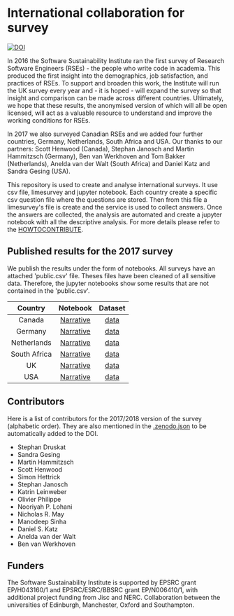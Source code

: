 # International collaboration for survey


[![DOI](https://zenodo.org/badge/63957124.svg)](https://zenodo.org/badge/latestdoi/63957124)


In 2016 the Software Sustainability Institute ran the first survey of Research Software Engineers (RSEs) - the people who write code in academia. This produced the first insight into the demographics, job satisfaction, and practices of RSEs. To support and broaden this work, the Institute will run the UK survey every year and - it is hoped - will expand the survey so that insight and comparison can be made across different countries. Ultimately, we hope that these results, the anonymised version of which will all be open licensed, will act as a valuable resource to understand and improve the working conditions for RSEs.

In 2017 we also surveyed Canadian RSEs and we added four further countries, Germany, Netherlands, South Africa and USA. 
Our thanks to our partners: Scott Henwood (Canada), Stephan Janosch and Martin Hammitzsch (Germany), Ben van Werkhoven and Tom Bakker (Netherlands), Anelda van der Walt (South Africa) and Daniel Katz and Sandra Gesing (USA).

This repository is used to create and analyse international surveys. It use csv file, limesurvey and jupyter notebook. Each country create a specific csv question file where the questions are stored. Then from this file a limesurvey's file is create and the service is used to collect answers. Once the answers are collected, the analysis are automated and create a jupyter notebook with all the descriptive analysis. For more details please refer to the [HOWTOCONTRIBUTE](https://github.com/softwaresaved/international-survey/blob/master/HOW%20TO%20CONTRIBUTE.md).


## Published results for the 2017 survey

We publish the results under the form of notebooks. All surveys have an attached 'public.csv' file. Theses files have been cleaned of all sensitive data. Therefore, the jupyter notebooks show some results that are not contained in the 'public.csv'.

|Country | Notebook | Dataset |
|  :-:       |  :-:   |  :-:  |
|Canada| 	[Narrative](https://github.com/softwaresaved/international-survey/blob/master/analysis/results_can_2017_narrative.ipynb)| [data](https://github.com/softwaresaved/international-survey/blob/master/analysis/2017/can/data/public_data.csv)|
|Germany|  [Narrative](https://github.com/softwaresaved/international-survey/blob/master/analysis/results_de_2017_narrative.ipynb)| [data](https://github.com/softwaresaved/international-survey/blob/master/analysis/2017/de/data/public_data.csv)|
|Netherlands | [Narrative](https://github.com/softwaresaved/international-survey/blob/master/analysis/results_nl_2017_narrative.ipynb)    | [data](https://github.com/softwaresaved/international-survey/blob/master/analysis/2017/nl/data/public_data.csv)|
|South Africa | [Narrative](https://github.com/softwaresaved/international-survey/blob/master/analysis/results_zaf_2017_narrative.ipynb)  	 | [data](https://github.com/softwaresaved/international-survey/blob/master/analysis/2017/zaf/data/public_data.csv)|
|UK  | [Narrative](https://github.com/softwaresaved/international-survey/blob/master/analysis/results_uk_2017_narrative.ipynb) | [data](https://github.com/softwaresaved/international-survey/blob/master/analysis/2017/uk/data/public_data.csv)|
|USA | [Narrative](https://github.com/softwaresaved/international-survey/blob/master/analysis/results_us_2017_narrative.ipynb)  | [data](https://github.com/softwaresaved/international-survey/blob/master/analysis/2017/us/data/public_data.csv) |


## Contributors
Here is a list of contributors for the 2017/2018 version of the survey (alphabetic order). They are also mentioned in the [.zenodo.json](https://github.com/softwaresaved/international-survey/blob/master/.zenodo.json) to be automatically added to the DOI.

* Stephan Druskat
* Sandra Gesing
* Martin Hammitzsch
* Scott Henwood
* Simon Hettrick
* Stephan Janosch
* Katrin Leinweber
* Olivier Philippe
* Nooriyah P. Lohani
* Nicholas R. May
* Manodeep Sinha
* Daniel S. Katz
* Anelda van der Walt
* Ben van Werkhoven


## Funders
The Software Sustainability Institute is supported by EPSRC grant EP/H043160/1 and EPSRC/ESRC/BBSRC grant EP/N006410/1, with additional project funding from Jisc and NERC. Collaboration between the universities of Edinburgh, Manchester, Oxford and Southampton.

